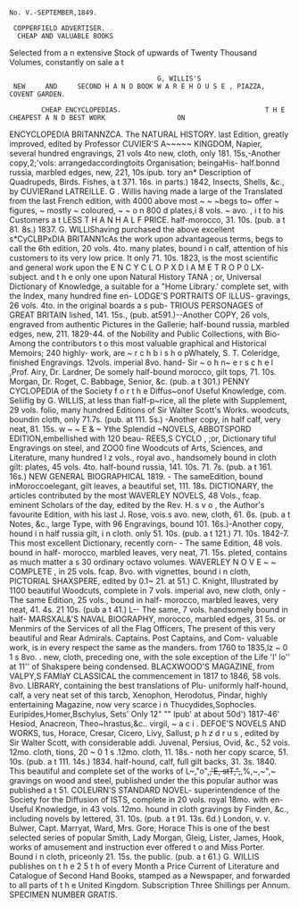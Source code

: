                                                                                 No. V.-SEPTEMBER,1849.

     COPPERFIELD ADVERTISER.
      CHEAP AND VALUABLE BOOKS
Selected from a n extensive Stock of upwards of Twenty Thousand Volumes,                          constantly on sale a t


                                         G, WILLIS'S
     NEW     AND     SECOND H A N D BOOK W A R E H O U S E , PIAZZA, COVENT GARDEN.

            CHEAP ENCYCLOPEDIAS.                                    T H E CHEAPEST A N D BEST WORK                  ON
ENCYCLOPEDIA BRITANNZCA. The                                                 NATURAL HISTORY.
  last Edition, greatly improved, edited by Professor           CUVIER'S              A~~~~~             KINGDOM,
  Napier, several hundred engravings, 21 vols 4to
  new, cloth, only 181. 15s,-Another copy,2;'vols:                  arrangedaccordingtoits Organisation; beingaHis-
  half.bonnd russia, marbled edges, new, 221, 10s.ipub.             tory an* Description of Quadrupeds, Birds. Fishes,
  a t 371. 16s. in parts.)                             1842,        Insects, Shells, &c., by CUVIERand LATREILLE.
      G . Willis having made a large                 of the         Translated from the last French edition, with 4000
  above most               ~       ~        ~begs to~ offer ~       figures,
                                                                      ~      mostly
                                                                              ~      coloured,
                                                                                      ~      ~ o n 800
                                                                                                     d plates,i 8 vols.
                                                                                                                     ~ avo. ,
  i t to his Customers a t LESS T H A N H A L F PRICE.              half-morocco, 31. 10s. (pub. a t 81. 8s.)           1837.
                                                                       G. WILLIShaving purchased the above excellent
s*CyCLBPxDIA                 BRITANN1cAs              the           work upon advantageous terms, begs to call the
  6th edition, 20 vols. 4to. many plates, bound i n calf,           attention of his customers to its very low price. It
  only 71. 10s.                                    1823,            is the most scientific and general work upon the
E N C Y C L O P X D I A M E T R O P 0 LX-                           subject. and t h e only one upon Natural History
  TANA ; or, Universal Dictionary of Knowledge, a                   suitable for a "Home Library.'
  complete set, with the Index, many hundred fine en-           LODGE'S           PORTRAITS OF ILLUS-
  gravings, 26 vols. 4to. in the original boards a s pub-         TRIOUS PERSONAGES of GREAT BRITAIN
  lished, 141. 15s., (pub. at591.)--Another COPY,  26 vols,       engraved from authentic Pictures in the Gallerie;
  half-bound russia, marbled edges, new, 211. 1829-44.            of the Nobility and Public Collections, with Bio-
     Among the contributors t o this most valuable                graphical and Historical Memoirs; 240 highly-
  work, are ~ r c h b i s h o pWhately, S. T. Coleridge,          finished Engravings. 12vols. imperial 8vo. hand-
  Sir ~ o h n~ e r s c h e l ,Prof. Airy, Dr. Lardner, De         somely half-bound morocco, gilt tops, 71. 10s.
  Morgan, Dr. Roget, C. Babbage, Senior, &c.                      (pub. a t 301.)
PENNY            CYCLOPEDIA                  of      the
  Society f o r t h e Diffus~onof Useful Knowledge, com.        Seliiflg by G. WILLIS, at less than fialf-p~rice, all the
  plete with Supplement, 29 vols. folio, many hundred                     Editions of Sir Walter Scott's Works.
  woodcuts, boundin cloth, only 71.7s. (pub. at 111. 5s.)
  -Another copy, in half calf, very neat, 81. 15s.              w      ~    ~    E       & ~ Ythe Splendid
                                                                                      ~NOVELS,
                                                                  ABBOTSPORD       EDITION,embellished with 120 beau-
REES,S CYCLO            ,           ;or, Dictionary               tiful Engravings on steel, and ZOO0 fine Woodcuts
  of Arts, Sciences, and Literature, many hundred                 l z vols., royal avo., handsomely bound in cloth gilt:
  plates, 45 vols. 4to. half-bound russia, 141. 10s.              71. 7s. (pub. a t 161. 16s.)
NEW        GENERAL             BIOGRAPHICAL
                                                   1819.        -         The sameEdition, bound inMoroccoelegant,
                                                                  gilt leaves, a beautiful set, 111. 18s.
  DICTIONARY, the articles contributed by the most              WAVERLEY NOVELS, 48 Vols., fcap.
  eminent Scholars of the day, edited by the Rev. H.             s v o , the Author's favourite Edition, with his last
  J. Rose,    vois.s avo. new, cloth, 61. 6s. (pub. a t          Notes, &c., large Type, with 96 Engravings, bound
  101. 16s.)-Another copy, hound i n half russia gilt,           i n cloth. only 51. 10s. (pub. a t 121.)
  71. 10s.                                      1842-7.
     This most excellent Dictionary, recently corn-
                                                                -         The same Edition, 48 vols. bound in half-
                                                                 morocco, marbled leaves, very neat, 71. 15s.
  pleted, contains as much matter a s 30 ordinary
  octavo volumes.                                               WAVERLEY N O V E ~ ~ COMPLETE
                                                                                     ,
                                                                 in 25 vols. fcap. 8vo. with vignettes, bound i n cloth,
PICTORIAL SHAXSPERE, edited by                                  0.1~ 21.             at 51.)
 C. Knight, Illustrated by 1100 beautiful Woodcuts,
 complete in 7 vols. imperial avo, new cloth, only
                                                                -      The same      Edition, 25 vols., bound in half-
                                                                 morocco, marbled leaves, very neat, 41. 4s.
  21 10s. (pub a t 41.)
L--      The same, 7 vols. handsomely bound in half-            MARSXAL&'S NAVAL BIOGRAPHY,
 morocco, marbled edges, 31 5s.                                  or Menmirs of the Services of all the Flag Officers,
        The present         of this very beautiful and           Rear Admirals. Captains. Post Captains, and Com-
 valuable work, is in every respect the same as the              manders. from 1760 to 1835,lz ~ 0 1 s 8vo.
                                                                                                       .    new, cloth,
 preceding one, with the sole exception of the Life              'I' lo''     at 11''
 of Shakspere being condensed.                                  BLACXWOOD'S                  MAGAZINE,             from
VALPY,S FAMIaY                     CLASSICAL                     the commencement in 1817 to 1846, 58 vols. 8vo.
 LIBRARY, containing the best translations of Plu-               uniformly half-hound, calf, a very neat set of this
 tarcb,                 Xenophon, Herodotus, Pindar,             highly entertaining Magazine, now very scarce i n
 Thucydides,Sophocles. Euripides,Homer,Bschylus,                 Sets' Only 12" "" Ipub' at about 50d')     1817-46'
 Hesiod, Anacreon, Theo~hrastus,&c.. virgil, ~ a c i .          DEFOE'S           NOVELS          AND       WORKS,
 tus, Horace, Cresar, Cicero, Livy, Sallust, p h z d r u s ,     edited by Sir Walter Scott, with considerable addi.
 Juvenal, Persius, Ovid, &c., 52 vois. 12mo. cloth,              tions, 20 ~ 0 1 s .12mo. cloth, 11. 18s.- noth her copy
 scarce, 51. 10s. (pub. a t 111. 14s.)              1834.        half-hound, calf, full gilt backs, 31. 3s.         1840.
                                                                   This beautiful and complete set of the works of
L~,"o",~~,'E,  ~~st~~T,",~~,%,~,~",~
 gravings on wood and steel, published under the
                                                                 this popular author was published a t 51.
                                                                COLEURN'S             STANDARD               NOVEL-
 superintendence of the Society for the Diffusion of             ISTS, complete in 20 vols. royal 18mo. with en-
 Useful Knowledge, in 43 vols. 12mo. hound in cloth              gravings by Finden, &c., including novels by
 lettered, 31. 10s. (pub. a t 91. 13s. 6d.) London, v. v.        Bulwer, Capt. Marryat, Ward, Mrs. Gore, Horace
   This is one of the best selected series of popular            Smith, Lady Morgan, Gleig, Lister, James, Hook,
 works of amusement and instruction ever offered t o             and Miss Porter. Bound i n cloth, priceonly 21. 15s.
 the public.                                                     (pub. a t 61.)
  G. WILLIS publishes on t h e 2 5 t h of every Month a Price Current of Literature and Catalogue of
Second Hand Books, stamped as a Newspaper, and forwarded to all parts of t h e United Kingdom.
 Subscription Three Shillings per Annum.                             SPECIMEN NUMBER GRATIS.
